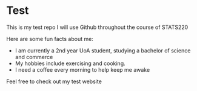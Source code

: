 # Test 
This is my test repo
I will use Github throughout the course of STATS220

Here are some fun facts about me: 
* I am currently a 2nd year UoA student, studying a bachelor of science and commerce 
* My hobbies include exercising and cooking. 
* I need a coffee every morning to help keep me awake 

Feel free to check out my test website
